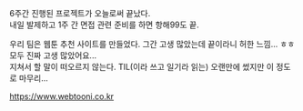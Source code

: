 6주간 진행된 프로젝트가 오늘로써 끝났다.   
내일 발제하고 1주 간 면접 관련 준비를 하면 항해99도 끝.   

우리 팀은 웹툰 추천 사이트를 만들었다. 그간 고생 많았는데 끝이라니 허한 느낌...
ㅎㅎ
모두 진짜 고생 많았어요...   
지쳐서 할 말이 떠오르지 않는다. TIL(이라 쓰고 일기라 읽는) 오랜만에 썼지만 이 정도로 마무리...   
   
https://www.webtooni.co.kr
